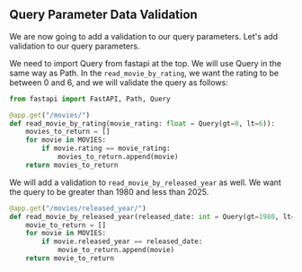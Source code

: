 ## Query Parameter Data Validation

We are now going to add a validation to our query parameters. Let's add validation to our query parameters.

We need to import Query from fastapi at the top. We will use Query in the same way as Path. In the `read_movie_by_rating`, we want the rating to be between 0 and 6, and we will validate the query as follows:

```python
from fastapi import FastAPI, Path, Query

@app.get("/movies/")
def read_movie_by_rating(movie_rating: float = Query(gt=0, lt=6)):
    movies_to_return = []
    for movie in MOVIES:
        if movie.rating == movie_rating:
            movies_to_return.append(movie)
    return movies_to_return
```

We will add a validation to `read_movie_by_released_year` as well. We want the query to be greater than 1980 and less than 2025.

```python
@app.get("/movies/released_year/")
def read_movie_by_released_year(released_date: int = Query(gt=1980, lt=2025)):
    movie_to_return = []
    for movie in MOVIES:
        if movie.released_year == released_date:
            movie_to_return.append(movie)
    return movie_to_return
```
